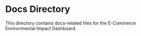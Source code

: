 # Docs Directory

This directory contains docs-related files for the E-Commerce Environmental Impact Dashboard.
